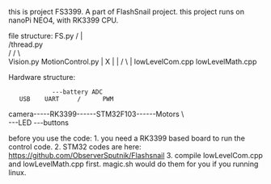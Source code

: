 this is project FS3399. A part of FlashSnail project.
this project runs on nanoPi NEO4, with RK3399 CPU.

file structure:
	      FS.py
	    /   |   \
	   /thread.py\
	  /   /   \   \
      Vision.py   MotionControl.py
	  |     X  	 |
          |    / \ 	 |
lowLevelCom.cpp   lowLevelMath.cpp
  
Hardware structure:
 
			    ---battery ADC
       USB	  UART	   /      PWM
camera-----RK3399------STM32F103------Motors
		\	   \
		 ---LED     ---buttons
							 
							 
before you use the code:
	1. you need a RK3399 based board to run the control code.
	2. STM32 codes are here: https://github.com/ObserverSputnik/Flashsnail
	3. compile lowLevelCom.cpp and lowLevelMath.cpp first. magic.sh would do them for you if you running linux.
  


